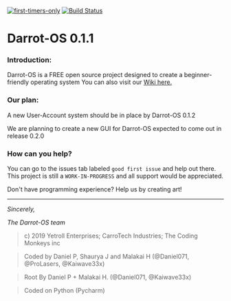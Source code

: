 [![first-timers-only](https://img.shields.io/badge/first--timers--only-friendly-blue.svg?style=flat-square)](https://www.firsttimersonly.com/)
[![Build Status](https://travis-ci.com/daniel071/Darrot-OS.svg?branch=master)](https://travis-ci.com/daniel071/Darrot-OS)
# Darrot-OS 0.1.1
### Introduction:
Darrot-OS is a FREE open source project designed to create a beginner-friendly operating system
You can also visit our [Wiki here.](https://github.com/daniel071/Darrot-OS/wiki)


### Our plan:
A new User-Account system should be in place by Darrot-OS 0.1.2

We are planning to create a new GUI for Darrot-OS expected to come out in release 0.2.0


### How can you help?
You can go to the issues tab labeled `good first issue` and help out there.
This project is still a `WORK-IN-PROGRESS` and all support would be appreciated.

Don't have programming experience? Help us by creating art!

---
*Sincerely,*

*The Darrot-OS team*


> c) 2019 Yetroll Enterprises; CarroTech Industries; The Coding Monkeys inc

> Coded by Daniel P, Shaurya J and Malakai H (@Daniel071, @ProLasers, @Kaiwave33x)

> Root By Daniel P + Malakai H. (@Daniel071, @Kaiwave33x)

> Coded on Python (Pycharm)
